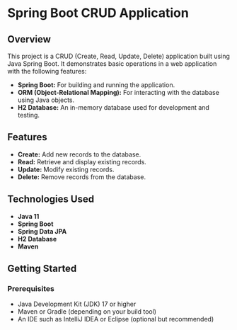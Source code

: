 # Spring Boot CRUD Application

## Overview

This project is a CRUD (Create, Read, Update, Delete) application built using Java Spring Boot. It demonstrates basic operations in a web application with the following features:

- **Spring Boot:** For building and running the application.
- **ORM (Object-Relational Mapping):** For interacting with the database using Java objects.
- **H2 Database:** An in-memory database used for development and testing.

## Features

- **Create:** Add new records to the database.
- **Read:** Retrieve and display existing records.
- **Update:** Modify existing records.
- **Delete:** Remove records from the database.

## Technologies Used

- **Java 11** 
- **Spring Boot** 
- **Spring Data JPA** 
- **H2 Database** 
- **Maven** 

## Getting Started

### Prerequisites

- Java Development Kit (JDK) 17 or higher
- Maven or Gradle (depending on your build tool)
- An IDE such as IntelliJ IDEA or Eclipse (optional but recommended)
